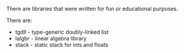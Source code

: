 There are libraries that were written for fun or educational purposes.

There are:
* tgdll  - type-generic doubly-linked list
* lalgbr - linear algebra library
* stack  - static stack for ints and floats
